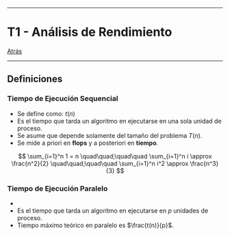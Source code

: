 
---
# T1 - Análisis de Rendimiento

[Atrás](../README.md)

---

## Definiciones

### Tiempo de Ejecución Sequencial
- Se define como: $t(n)$ 
- Es el tiempo que tarda un algoritmo en ejecutarse en una sola unidad de proceso.
- Se asume que depende solamente del tamaño del problema $T(n)$.
- Se mide a priori en **flops** y a posteriori en **tiempo**.

$$
\sum_{i=1}^n 1 = n \quad\quad;\quad\quad \sum_{i=1}^n i \approx \frac{n^2}{2} \quad\quad;\quad\quad \sum_{i=1}^n i^2 \approx \frac{n^3}{3}
$$
### Tiempo de Ejecución Paralelo
- 
- Es el tiempo que tarda un algoritmo en ejecutarse en $p$ unidades de proceso.
- Tiempo máximo teórico en paralelo es $\frac{t(n)}{p}$.